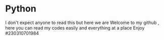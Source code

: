 # Python
I don't expect anyone to read this but here we are
Welcome to my github , here you can read my codes easily and everything at a place
Enjoy
#230310701984
